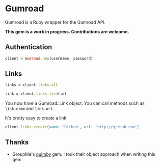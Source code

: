 Gumroad
======

Gumroad is a Ruby wrapper for the Gumroad API.

**This gem is a work in progress. Contributions are welcome.**

Authentication
--------
``` ruby
client = Gumroad.new(username, password)
```

Links
--------
``` ruby
links = client.links.all
```

``` ruby
link = client.links.find(id)
```

You now have a Gumroad::Link object. You can call methods such as `link.name` and `link.url`.

It's pretty easy to create a link.

``` ruby
client.links.create(name: 'Github', url: 'http://github.com')
```

Thanks
--------
* GroupMe's [quimby](https://github.com/groupme/quimby) gem. I took their object approach when writing this gem.